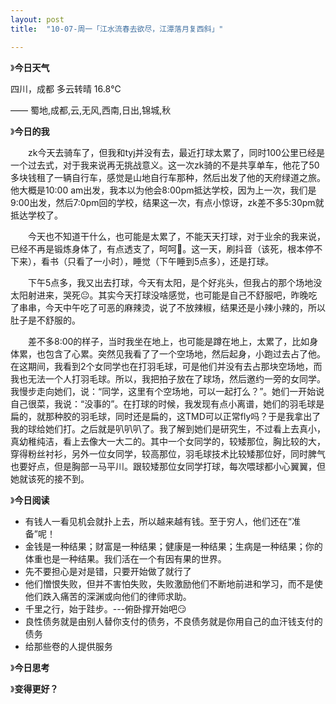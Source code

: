```yaml
---
layout: post
title:  "10-07-周一「江水流春去欲尽，江潭落月复西斜」"

---
```




》**今日天气**

四川，成都 多云转晴 16.8℃

—— 蜀地,成都,云,无风,西南,日出,锦城,秋

》**今日的我**

　　zk今天去骑车了，但我和tyj并没有去，最近打球太累了，同时100公里已经是一个过去式，对于我来说再无挑战意义。这一次zk骑的不是共享单车，他花了50多块钱租了一辆自行车，感觉是山地自行车那种，然后出发了他的天府绿道之旅。他大概是10:00 am出发，我本以为他会8:00pm抵达学校，因为上一次，我们是9:00出发，然后7:0pm回的学校，结果这一次，有点小惊讶，zk差不多5:30pm就抵达学校了。

　　今天也不知道干什么，也可能是太累了，不能天天打球，对于业余的我来说，已经不再是锻炼身体了，有点透支了，呵呵🤣。这一天，刷抖音（该死，根本停不下来），看书（只看了一小时），睡觉（下午睡到5点多），还是打球。

　　下午5点多，我又出去打球，今天有太阳，是个好兆头，但我占的那个场地没太阳射进来，哭死😐。其实今天打球没啥感觉，也可能是自己不舒服吧，昨晚吃了串串，今天中午吃了可恶的麻辣烫，说了不放辣椒，结果还是小辣小辣的，所以肚子是不舒服的。

　　差不多8:00的样子，当时我坐在地上，也可能是蹲在地上，太累了，比如身体累，也包含了心累。突然见我看了了一个空场地，然后起身，小跑过去占了他。在这期间，我看到2个女同学也在打羽毛球，可是他们并没有去占那块空场地，而我也无法一个人打羽毛球。所以，我把拍子放在了球场，然后邀约一旁的女同学。我慢步走向她们，说：“同学，这里有个空场地，可以一起打么？”。她们一开始说自己很菜，我说：“没事的”。在打球的时候，我发现有点小离谱，她们的羽毛球是扁的，就那种胶的羽毛球，同时还是扁的，这TMD可以正常fly吗？于是我拿出了我的球给她们打。之后就是叭叭叭了。我了解到她们是研究生，不过看上去真小，真幼稚纯洁，看上去像大一大二的。其中一个女同学的，较矮那位，胸比较的大，穿得粉丝衬衫，另外一位女同学，较高那位，羽毛球技术比较矮那位好，同时脾气也要好点，但是胸部一马平川。跟较矮那位女同学打球，每次喂球都小心翼翼，但她就该死的接不到。 　　

》**今日阅读**

- 有钱人一看见机会就扑上去，所以越来越有钱。至于穷人，他们还在“准备”呢！
- 金钱是一种结果；财富是一种结果；健康是一种结果；生病是一种结果；你的体重也是一种结果。我们活在一个有因有果的世界。
- 先不要担心是对是错，只要开始做了就行了
- 他们憎恨失败，但并不害怕失败，失败激励他们不断地前进和学习，而不是使他们跌入痛苦的深渊或向他们的律师求助。
- 千里之行，始于跬步。---俯卧撑开始吧😏
- 良性债务就是由别人替你支付的债务，不良债务就是你用自己的血汗钱支付的债务
- 给那些卷的人提供服务

》**今日思考**



》**变得更好？**

